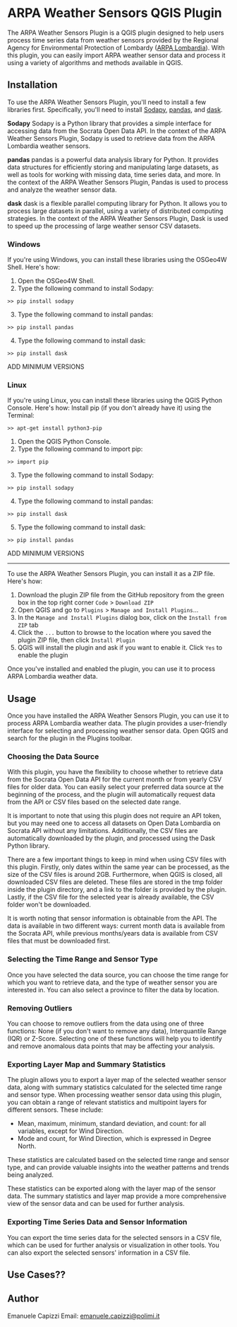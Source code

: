 # ARPA Weather Sensors QGIS Plugin

The ARPA Weather Sensors Plugin is a QGIS plugin designed to help users process time series data from weather sensors provided by the Regional Agency for Environmental Protection of Lombardy ([ARPA Lombardia](https://www.arpalombardia.it/Pages/Meteorologia/Osservazioni-e-Dati/Dati-in-tempo-reale.aspx)). With this plugin, you can easily import ARPA weather sensor data and process it using a variety of algorithms and methods available in QGIS.

## Installation
To use the ARPA Weather Sensors Plugin, you'll need to install a few libraries first. Specifically, you'll need to install [Sodapy](https://github.com/xmunoz/sodapy), [pandas](https://pandas.pydata.org/docs/index.html), and [dask](https://www.dask.org/).

<b>Sodapy</b>
Sodapy is a Python library that provides a simple interface for accessing data from the Socrata Open Data API. In the context of the ARPA Weather Sensors Plugin, Sodapy is used to retrieve data from the ARPA Lombardia weather sensors.

<b>pandas</b>
pandas is a powerful data analysis library for Python. It provides data structures for efficiently storing and manipulating large datasets, as well as tools for working with missing data, time series data, and more. In the context of the ARPA Weather Sensors Plugin, Pandas is used to process and analyze the weather sensor data.

<b>dask</b>
dask is a flexible parallel computing library for Python. It allows you to process large datasets in parallel, using a variety of distributed computing strategies. In the context of the ARPA Weather Sensors Plugin, Dask is used to speed up the processing of large weather sensor CSV datasets.

### Windows
If you're using Windows, you can install these libraries using the OSGeo4W Shell. Here's how:

1. Open the OSGeo4W Shell.
2. Type the following command to install Sodapy:
```
>> pip install sodapy
```
3. Type the following command to install pandas:
```
>> pip install pandas
```
4. Type the following command to install dask:
```
>> pip install dask
```

ADD MINIMUM VERSIONS

### Linux
If you're using Linux, you can install these libraries using the QGIS Python Console. Here's how:
Install pip (if you don't already have it) using the Terminal:
```
>> apt-get install python3-pip
```
1. Open the QGIS Python Console.
2. Type the following command to import pip:
```
>> import pip 
```
3. Type the following command to install Sodapy:
```
>> pip install sodapy
```
4. Type the following command to install pandas:
```
>> pip install dask
```
5. Type the following command to install dask:
```
>> pip install pandas
```
ADD MINIMUM VERSIONS

---

To use the ARPA Weather Sensors Plugin, you can install it as a ZIP file. Here's how:

1. Download the plugin ZIP file from the GitHub repository from the green box in the top right corner `Code` > `Download ZIP`
2. Open QGIS and go to `Plugins` > `Manage and Install Plugins`...
3. In the `Manage and Install Plugins` dialog box, click on the `Install from ZIP` tab
4. Click the `...` button to browse to the location where you saved the plugin ZIP file, then click `Install Plugin`
5. QGIS will install the plugin and ask if you want to enable it. Click `Yes` to enable the plugin

Once you've installed and enabled the plugin, you can use it to process ARPA Lombardia weather data.

## Usage
Once you have installed the ARPA Weather Sensors Plugin, you can use it to process ARPA Lombardia weather data. The plugin provides a user-friendly interface for selecting and processing weather sensor data.
Open QGIS and search for the plugin in the Plugins toolbar.

### Choosing the Data Source
With this plugin, you have the flexibility to choose whether to retrieve data from the Socrata Open Data API for the current month or from yearly CSV files for older data. You can easily select your preferred data source at the beginning of the process, and the plugin will automatically request data from the API or CSV files based on the selected date range.

It is important to note that using this plugin does not require an API token, but you may need one to access all datasets on Open Data Lombardia on Socrata API without any limitations. Additionally, the CSV files are automatically downloaded by the plugin, and processed using the Dask Python library.

There are a few important things to keep in mind when using CSV files with this plugin. Firstly, only dates within the same year can be processed, as the size of the CSV files is around 2GB. Furthermore, when QGIS is closed, all downloaded CSV files are deleted. These files are stored in the tmp folder inside the plugin directory, and a link to the folder is provided by the plugin. Lastly, if the CSV file for the selected year is already available, the CSV folder won't be downloaded.

It is worth noting that sensor information is obtainable from the API. The data is available in two different ways: current month data is available from the Socrata API, while previous months/years data is available from CSV files that must be downloaded first.

### Selecting the Time Range and Sensor Type
Once you have selected the data source, you can choose the time range for which you want to retrieve data, and the type of weather sensor you are interested in. You can also select a province to filter the data by location.

### Removing Outliers
You can choose to remove outliers from the data using one of three functions: None (if you don't want to remove any data), Interquantile Range (IQR) or Z-Score. Selecting one of these functions will help you to identify and remove anomalous data points that may be affecting your analysis.

### Exporting Layer Map and Summary Statistics
The plugin allows you to export a layer map of the selected weather sensor data, along with summary statistics calculated for the selected time range and sensor type.
When processing weather sensor data using this plugin, you can obtain a range of relevant statistics and multipoint layers for different sensors. These include:

- Mean, maximum, minimum, standard deviation, and count: for all variables, except for Wind Direction.
- Mode and count, for Wind Direction, which is expressed in Degree North.
  
These statistics are calculated based on the selected time range and sensor type, and can provide valuable insights into the weather patterns and trends being analyzed.

These statistics can be exported along with the layer map of the sensor data. The summary statistics and layer map provide a more comprehensive view of the sensor data and can be used for further analysis.

### Exporting Time Series Data and Sensor Information
You can export the time series data for the selected sensors in a CSV file, which can be used for further analysis or visualization in other tools. You can also export the selected sensors' information in a CSV file.

## Use Cases??

## Author

Emanuele Capizzi
Email: emanuele.capizzi@polimi.it